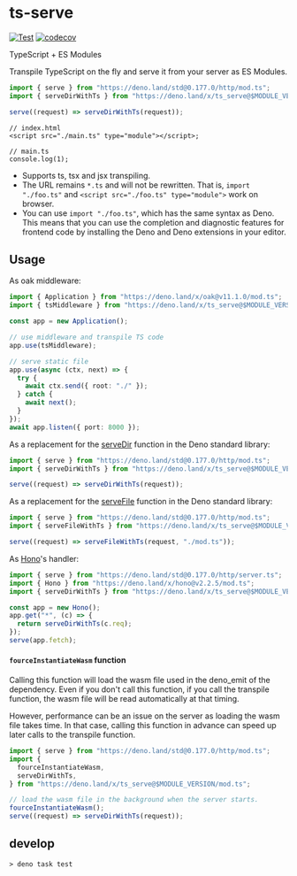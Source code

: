 # ts-serve

[![Test](https://github.com/ayame113/ts-serve/actions/workflows/test.yml/badge.svg)](https://github.com/ayame113/ts-serve/actions/workflows/test.yml)
[![codecov](https://codecov.io/gh/ayame113/ts-serve/branch/main/graph/badge.svg?token=mz0SfmUYRL)](https://codecov.io/gh/ayame113/ts-serve)

TypeScript + ES Modules

Transpile TypeScript on the fly and serve it from your server as ES Modules.

```ts
import { serve } from "https://deno.land/std@0.177.0/http/mod.ts";
import { serveDirWithTs } from "https://deno.land/x/ts_serve@$MODULE_VERSION/mod.ts";

serve((request) => serveDirWithTs(request));
```

```tsx ignore
// index.html
<script src="./main.ts" type="module"></script>;

// main.ts
console.log(1);
```

- Supports ts, tsx and jsx transpiling.
- The URL remains `*.ts` and will not be rewritten. That is, `import "./foo.ts"`
  and `<script src="./foo.ts" type="module">` work on browser.
- You can use `import "./foo.ts"`, which has the same syntax as Deno. This means
  that you can use the completion and diagnostic features for frontend code by
  installing the Deno and Deno extensions in your editor.

## Usage

As oak middleware:

```ts
import { Application } from "https://deno.land/x/oak@v11.1.0/mod.ts";
import { tsMiddleware } from "https://deno.land/x/ts_serve@$MODULE_VERSION/mod.ts";

const app = new Application();

// use middleware and transpile TS code
app.use(tsMiddleware);

// serve static file
app.use(async (ctx, next) => {
  try {
    await ctx.send({ root: "./" });
  } catch {
    await next();
  }
});
await app.listen({ port: 8000 });
```

As a replacement for the
[serveDir](https://doc.deno.land/https://deno.land/std@0.177.0/http/file_server.ts/~/serveDir)
function in the Deno standard library:

```ts
import { serve } from "https://deno.land/std@0.177.0/http/mod.ts";
import { serveDirWithTs } from "https://deno.land/x/ts_serve@$MODULE_VERSION/mod.ts";

serve((request) => serveDirWithTs(request));
```

As a replacement for the
[serveFile](https://doc.deno.land/https://deno.land/std@0.177.0/http/file_server.ts/~/serveFile)
function in the Deno standard library:

```ts
import { serve } from "https://deno.land/std@0.177.0/http/mod.ts";
import { serveFileWithTs } from "https://deno.land/x/ts_serve@$MODULE_VERSION/mod.ts";

serve((request) => serveFileWithTs(request, "./mod.ts"));
```

As [Hono](https://honojs.dev/)'s handler:

```ts
import { serve } from "https://deno.land/std@0.177.0/http/server.ts";
import { Hono } from "https://deno.land/x/hono@v2.2.5/mod.ts";
import { serveDirWithTs } from "https://deno.land/x/ts_serve@$MODULE_VERSION/mod.ts";

const app = new Hono();
app.get("*", (c) => {
  return serveDirWithTs(c.req);
});
serve(app.fetch);
```

#### `fourceInstantiateWasm` function

Calling this function will load the wasm file used in the deno_emit of the
dependency. Even if you don't call this function, if you call the transpile
function, the wasm file will be read automatically at that timing.

However,
performance can be an issue on the server as loading the wasm file takes time.
In that case, calling this function in advance can speed up later calls to the
transpile function.

```ts
import { serve } from "https://deno.land/std@0.177.0/http/mod.ts";
import {
  fourceInstantiateWasm,
  serveDirWithTs,
} from "https://deno.land/x/ts_serve@$MODULE_VERSION/mod.ts";

// load the wasm file in the background when the server starts.
fourceInstantiateWasm();
serve((request) => serveDirWithTs(request));
```

## develop

```shell
> deno task test
```
